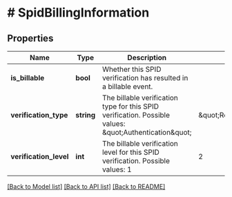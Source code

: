 # # SpidBillingInformation

## Properties

Name | Type | Description | Notes
------------ | ------------- | ------------- | -------------
**is_billable** | **bool** | Whether this SPID verification has resulted in a billable event. |
**verification_type** | **string** | The billable verification type for this SPID verification.              Possible values: \&quot;Authentication\&quot; | \&quot;Registration\&quot; |
**verification_level** | **int** | The billable verification level for this SPID verification.              Possible values: 1 | 2 | 3 |

[[Back to Model list]](../../README.md#models) [[Back to API list]](../../README.md#endpoints) [[Back to README]](../../README.md)
